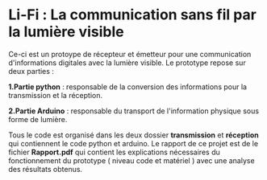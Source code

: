 # Li-Fi : La communication sans fil par la lumière visible
Ce-ci est un protoype de récepteur et émetteur pour une communication d'informations digitales avec la lumière visible.
Le prototype repose sur deux parties :

**1.Partie python** : responsable de la conversion des informations pour la transmission et la réception.

**2.Partie Arduino** : responsable du transport de l'information physique sous forme de lumière.

Tous le code est organisé dans les deux dossier **transmission** et **réception** qui contiennent le code python et arduino.
Le rapport de ce projet est de le fichier **Rapport.pdf** qui contient les explications nécessaires du fonctionnement du prototype ( niveau code et matériel ) avec une analyse des résultats obtenus.
